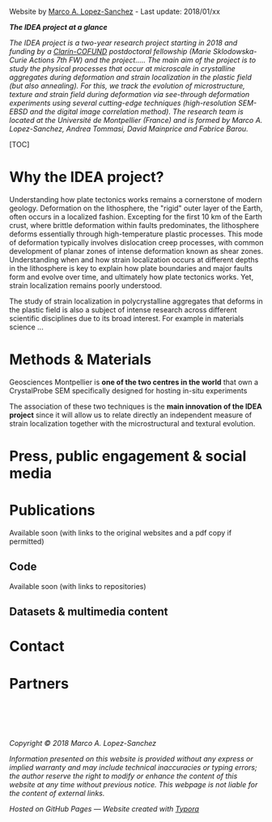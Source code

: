 ![]()

Website by [Marco A. Lopez-Sanchez](https://marcoalopez.github.io/) - Last update: 2018/01/xx

***The IDEA project at a glance***

*The IDEA project is a two-year research project starting in 2018 and funding by a [Clarín-COFUND](http://www.clarinasturias.es/?lang=en) postdoctoral fellowship (Marie Sklodowska-Curie Actions 7th FW) and the project..... The main aim of the project is to study the physical processes that occur at microscale in crystalline aggregates during deformation and strain localization in the plastic field (but also annealing). For this, we track the evolution of microstructure, texture and strain field during deformation via see-through deformation experiments using several cutting-edge techniques (high-resolution SEM-EBSD and the digital image correlation method). The research team is located at the Université de Montpellier (France) and is formed by Marco A. Lopez-Sanchez, Andrea Tommasi, David Mainprice and Fabrice Barou.*

[TOC]

# Why the IDEA project?

Understanding how plate tectonics works remains a cornerstone of modern geology. Deformation on the lithosphere, the "rigid" outer layer of the Earth, often occurs in a localized fashion. Excepting for the first 10 km of the Earth crust, where brittle deformation within faults predominates, the lithosphere deforms essentially through high-temperature plastic processes. This mode of deformation typically involves dislocation creep processes, with common development of planar zones of intense deformation known as shear zones. Understanding when and how strain localization occurs at different depths in the lithosphere is key to explain how plate boundaries and major faults form and evolve over time, and ultimately how plate tectonics works. Yet, strain localization remains poorly understood.

The study of strain localization in polycrystalline aggregates that deforms in the plastic field is also a subject of intense research across different scientific disciplines due to its broad interest. For example in materials science ...



# Methods & Materials



Geosciences Montpellier is **one of the two centres in the world** that own a CrystalProbe SEM specifically designed for hosting in-situ experiments

The association of these two techniques is the **main innovation of the IDEA project** since it will allow us to relate directly an independent measure of strain localization together with the microstructural and textural evolution.

# Press, public engagement & social media



# Publications

Available soon (with links to the original websites and a pdf copy if permitted)

## Code

Available soon (with links to repositories)

## Datasets & multimedia content



# Contact



# Partners



#  

*Copyright © 2018 Marco A. Lopez-Sanchez*  

*Information presented on this website is provided without any express or implied warranty and may include technical inaccuracies or typing errors; the author reserve the right to modify or enhance the content of this website at any time without previous notice. This webpage is not liable for the content of external links.*  

*Hosted on GitHub Pages — Website created with [Typora](https://typora.io/)*  

